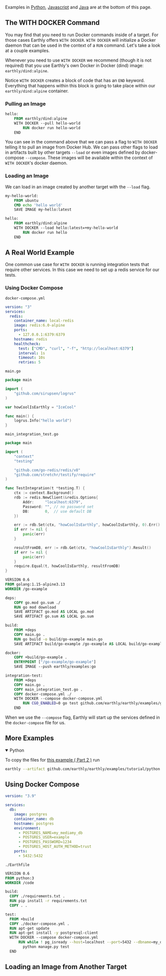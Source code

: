 Examples in [Python](#more-examples), [Javascript](#more-examples) and [Java](#more-examples) are at the bottom of this page.

## The WITH DOCKER Command

You may find that you need to run Docker commands inside of a target. For those cases Earthly offers `WITH DOCKER`. `WITH DOCKER` will initialize a Docker daemon that can be used in the context of a `RUN` command. Let's take a look at a couple examples. 

Whenever you need to use `WITH DOCKER` we recommend (though it is not required) that you use Earthly's own Docker in Docker (dind) image: `earthly/dind:alpine`.

Notice `WITH DOCKER` creates a block of code that has an `END` keyword. Everything that happens within this block is going to take place within our `earthly/dind:alpine` container.

### Pulling an Image
```Dockerfile
hello:
    FROM earthly/dind:alpine
    WITH DOCKER --pull hello-world
        RUN docker run hello-world
    END

```
You can see in the command above that we can pass a flag to `WITH DOCKER` telling it to pull an image from Docker Hub. We can pass other flags to load in artifacts built by other targets `--load` or even images defined by docker-compose `--compose`. These images will be available within the context of `WITH DOCKER`'s docker daemon.

### Loading an Image
We can load in an image created by another target with the `--load` flag.

```Dockerfile
my-hello-world:
    FROM ubuntu
    CMD echo 'hello world'
    SAVE IMAGE my-hello:latest

hello:
    FROM earthly/dind:alpine
    WITH DOCKER --load hello:latest=+my-hello-world
        RUN docker run hello
    END
```

## A Real World Example

One common use case for `WITH DOCKER` is running integration tests that require other services. In this case we need to set up a redis service for our tests.

### Using Docker Compose

`docker-compose.yml`
```yml
version: "3"
services:
  redis:
    container_name: local-redis
    image: redis:6.0-alpine
    ports:
      - 127.0.0.1:6379:6379
    hostname: redis
    healthcheck:
      test: ["CMD", "curl", "-f", "http://localhost:6379"]
      interval: 1s
      timeout: 10s
      retries: 5

```
`main.go`
```go
package main

import (
	"github.com/sirupsen/logrus"
)

var howCoolIsEarthly = "IceCool"

func main() {
	logrus.Info("hello world")
}
```
`main_integration_test.go`
```go
package main

import (
	"context"
	"testing"

	"github.com/go-redis/redis/v8"
	"github.com/stretchr/testify/require"
)

func TestIntegration(t *testing.T) {
	ctx := context.Background()
	rdb := redis.NewClient(&redis.Options{
		Addr:     "localhost:6379",
		Password: "", // no password set
		DB:       0,  // use default DB
	})

	err := rdb.Set(ctx, "howCoolIsEarthly", howCoolIsEarthly, 0).Err()
	if err != nil {
		panic(err)
	}

	resultFromDB, err := rdb.Get(ctx, "howCoolIsEarthly").Result()
	if err != nil {
		panic(err)
	}
	require.Equal(t, howCoolIsEarthly, resultFromDB)
}
```

```Dockerfile
VERSION 0.6
FROM golang:1.15-alpine3.13
WORKDIR /go-example

deps:
    COPY go.mod go.sum ./
    RUN go mod download
    SAVE ARTIFACT go.mod AS LOCAL go.mod
    SAVE ARTIFACT go.sum AS LOCAL go.sum

build:
    FROM +deps
    COPY main.go .
    RUN go build -o build/go-example main.go
    SAVE ARTIFACT build/go-example /go-example AS LOCAL build/go-example

docker:
    COPY +build/go-example .
    ENTRYPOINT ["/go-example/go-example"]
    SAVE IMAGE --push earthly/examples:go

integration-test:
    FROM +deps
    COPY main.go .
    COPY main_integration_test.go .
    COPY docker-compose.yml ./
    WITH DOCKER --compose docker-compose.yml
        RUN CGO_ENABLED=0 go test github.com/earthly/earthly/examples/go
    END
```
When we use the `--compose` flag, Earthly will start up the services defined in the `docker-compose` file for us. 

## More Examples
<details open>
<summary>Python</summary>

To copy the files for [this example ( Part 2 )](https://github.com/earthly/earthly/tree/main/examples/tutorial/python/part3) run

```bash
earthly --artifact github.com/earthly/earthly/examples/tutorial/python:main+part3/part3 ./part3
```
## Using Docker Compose
```yml
version: "3.9"
   
services:
  db:
    image: postgres
    container_name: db
    hostname: postgres
    environment:
      - POSTGRES_NAME=my_mediamy_db
      - POSTGRES_USER=example
      - POSTGRES_PASSWORD=1234
      - POSTGRES_HOST_AUTH_METHOD=trust
    ports:
      - 5432:5432
```

`./Earthfile`

```Dockerfile
VERSION 0.6
FROM python:3
WORKDIR /code

build:
  COPY ./requirements.txt .
  RUN pip install -r requirements.txt
  COPY . .

test:
  FROM +build
  COPY ./docker-compose.yml .
  RUN apt-get update
  RUN apt-get install -y postgresql-client
  WITH DOCKER --compose docker-compose.yml
      RUN while ! pg_isready --host=localhost --port=5432 --dbname=my_db --username=example; do sleep 1; done ;\
        python manage.py test
  END
```
## Loading an Image from Another Target

</details>
